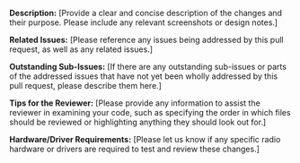 **Description:**
[Provide a clear and concise description of the changes and their purpose. Please include any relevant 
screenshots or design notes.]


**Related Issues:**
[Please reference any issues being addressed by this pull request, as well as any related issues.]


**Outstanding Sub-Issues:**
[If there are any outstanding sub-issues or parts of the addressed issues that have not yet been wholly addressed 
by this pull request, please describe them here.]


**Tips for the Reviewer:**
[Please provide any information to assist the reviewer in examining your code, such as specifying the order 
in which files should be reviewed or highlighting anything they should look out for.]


**Hardware/Driver Requirements:**
[Please let us know if any specific radio hardware or drivers are required to test and review these changes.]


<!-- **Checklist:**
To expedite the review of your changes, please ensure: 
- You have performed a self-review of your code and your changes generate no new warnings.
- You have included unit tests for your code contributions, and all tests are passing.
- The docstrings are complete, include doctests demonstrating usage, and are properly formatted. 
Please ensure the project documentation is complete and look okay.
- No unnecessary changes have been made to the Poetry lock file, but `pyproject.toml` and the Poetry lock file 
have been updated to reflect any dependency changes. 

Thank you for taking the time to prepare these contributions, Your efforts are greatly appreciated! -->
